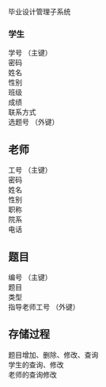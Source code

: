 毕业设计管理子系统
### 学生
学号  （主键）  
密码  
姓名  
性别  
班级    
成绩  
联系方式  
选题号  （外键）  

## 老师
工号  （主键）  
密码  
姓名  
性别  
职称  
院系  
电话  

## 题目
编号  （主键）  
题目  
类型  
指导老师工号  （外键）  


## 存储过程
题目增加、删除、修改、查询  
学生的查询、修改  
老师的查询修改  